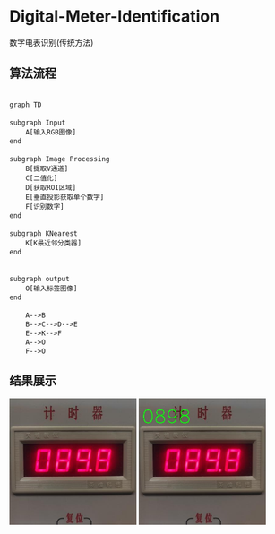 # Digital-Meter-Identification
数字电表识别(传统方法)

## 算法流程



```mermaid

graph TD

subgraph Input
	A[输入RGB图像]
end

subgraph Image Processing
	B[提取V通道]
	C[二值化]
	D[获取ROI区域]
	E[垂直投影获取单个数字]
	F[识别数字]
end

subgraph KNearest
	K[K最近邻分类器]
end


subgraph output
	O[输入标签图像]
end

	A-->B
	B-->C-->D-->E
	E-->K-->F
	A-->O
	F-->O
```



## 结果展示

<div>
  <img src="figures/13.jpg" width=45%>
<img src="figures/13o.jpg" width=45%>
</div>





